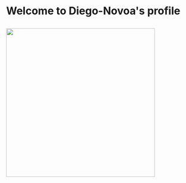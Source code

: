# Welcome to Diego-Novoa's profile
## <div id="header" align="left">
  <img src="https://media1.giphy.com/media/v1.Y2lkPTc5MGI3NjExY21qanBvbHd4czJjMXI5bGFxZHd0dmlkOHVzM2hidmZkZHUxNTV3bSZlcD12MV9pbnRlcm5hbF9naWZfYnlfaWQmY3Q9Zw/qgQUggAC3Pfv687qPC/giphy.gif" width="400"/> 
</div>



<!--
**diego-novoa/diego-novoa** is a ✨ _special_ ✨ repository because its `README.md` (this file) appears on your GitHub profile.

Here are some ideas to get you started:

- 🔭 I’m currently working on ...
- 🌱 I’m currently learning ...
- 👯 I’m looking to collaborate on ...
- 🤔 I’m looking for help with ...
- 💬 Ask me about ...
- 📫 How to reach me: ...
- 😄 Pronouns: ...
- ⚡ Fun fact: ...
-->
